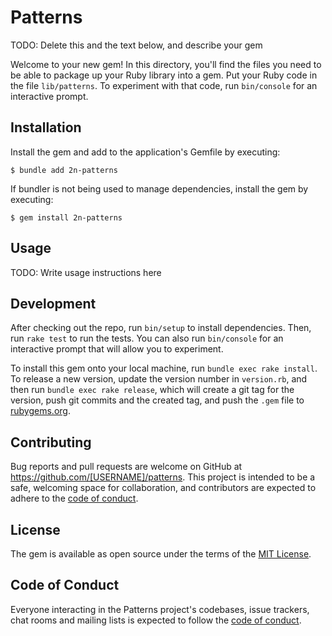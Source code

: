 # Patterns

TODO: Delete this and the text below, and describe your gem

Welcome to your new gem! In this directory, you'll find the files you need to be able to package up your Ruby library into a gem. Put your Ruby code in the file `lib/patterns`. To experiment with that code, run `bin/console` for an interactive prompt.

## Installation

Install the gem and add to the application's Gemfile by executing:

    $ bundle add 2n-patterns

If bundler is not being used to manage dependencies, install the gem by executing:

    $ gem install 2n-patterns

## Usage

TODO: Write usage instructions here

## Development

After checking out the repo, run `bin/setup` to install dependencies. Then, run `rake test` to run the tests. You can also run `bin/console` for an interactive prompt that will allow you to experiment.

To install this gem onto your local machine, run `bundle exec rake install`. To release a new version, update the version number in `version.rb`, and then run `bundle exec rake release`, which will create a git tag for the version, push git commits and the created tag, and push the `.gem` file to [rubygems.org](https://rubygems.org).

## Contributing

Bug reports and pull requests are welcome on GitHub at https://github.com/[USERNAME]/patterns. This project is intended to be a safe, welcoming space for collaboration, and contributors are expected to adhere to the [code of conduct](https://github.com/[USERNAME]/patterns/blob/master/CODE_OF_CONDUCT.md).

## License

The gem is available as open source under the terms of the [MIT License](https://opensource.org/licenses/MIT).

## Code of Conduct

Everyone interacting in the Patterns project's codebases, issue trackers, chat rooms and mailing lists is expected to follow the [code of conduct](https://github.com/[USERNAME]/patterns/blob/master/CODE_OF_CONDUCT.md).
